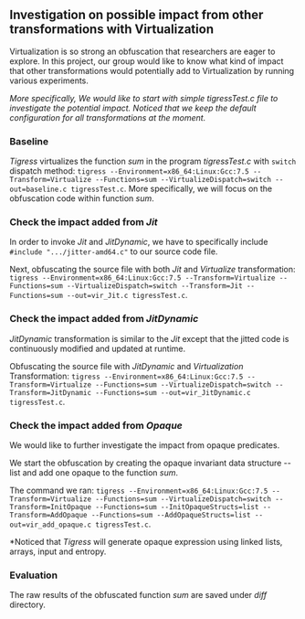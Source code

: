 ## Investigation on possible impact from other transformations with Virtualization

Virtualization is so strong an obfuscation that researchers are eager to explore. In this project, our group would like to know what kind of impact that other transformations would potentially add to Virtualization by running various experiments.

*More specifically, We would like to start with simple tigressTest.c file to investigate the potential impact. Noticed that we keep the default configuration for all transformations at the moment.*

### Baseline
*Tigress* virtualizes the function *sum* in the program *tigressTest.c* with `switch` dispatch method: `tigress --Environment=x86_64:Linux:Gcc:7.5 --Transform=Virtualize --Functions=sum --VirtualizeDispatch=switch --out=baseline.c tigressTest.c`. More specifically, we will focus on the obfuscation code within function *sum*.

### Check the impact added from *Jit*
In order to invoke *Jit* and *JitDynamic*, we have to specifically include `#include ".../jitter-amd64.c"` to our source code file. 

Next, obfuscating the source file with both *Jit* and *Virtualize* transformation: `tigress --Environment=x86_64:Linux:Gcc:7.5 --Transform=Virtualize --Functions=sum --VirtualizeDispatch=switch --Transform=Jit --Functions=sum --out=vir_Jit.c tigressTest.c`.

### Check the impact added from *JitDynamic*
*JitDynamic* transformation is similar to the *Jit* except that the jitted code is continuously modified and updated at runtime.

Obfuscating the source file with *JitDynamic* and *Virtualization* Transformation: `tigress --Environment=x86_64:Linux:Gcc:7.5 --Transform=Virtualize --Functions=sum --VirtualizeDispatch=switch --Transform=JitDynamic --Functions=sum --out=vir_JitDynamic.c tigressTest.c`.

### Check the impact added from *Opaque*
We would like to further investigate the impact from opaque predicates.

We start the obfuscation by creating the opaque invariant data structure -- list and add one opaque to the function *sum*.

 The command we ran: `tigress --Environment=x86_64:Linux:Gcc:7.5 --Transform=Virtualize --Functions=sum --VirtualizeDispatch=switch --Transform=InitOpaque --Functions=sum --InitOpaqueStructs=list --Transform=AddOpaque --Functions=sum --AddOpaqueStructs=list --out=vir_add_opaque.c tigressTest.c`.

*Noticed that *Tigress* will generate opaque expression using linked lists, arrays, input and entropy.

### Evaluation
The raw results of the obfuscated function *sum* are saved under *diff* directory.
